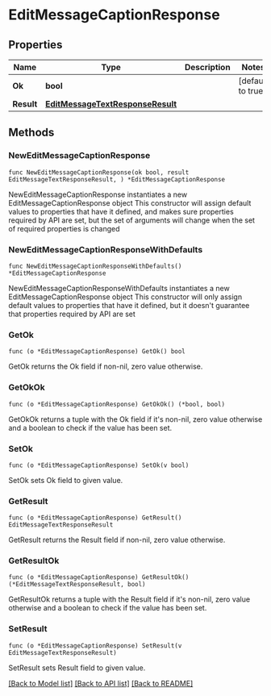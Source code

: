 # EditMessageCaptionResponse

## Properties

Name | Type | Description | Notes
------------ | ------------- | ------------- | -------------
**Ok** | **bool** |  | [default to true]
**Result** | [**EditMessageTextResponseResult**](EditMessageTextResponseResult.md) |  | 

## Methods

### NewEditMessageCaptionResponse

`func NewEditMessageCaptionResponse(ok bool, result EditMessageTextResponseResult, ) *EditMessageCaptionResponse`

NewEditMessageCaptionResponse instantiates a new EditMessageCaptionResponse object
This constructor will assign default values to properties that have it defined,
and makes sure properties required by API are set, but the set of arguments
will change when the set of required properties is changed

### NewEditMessageCaptionResponseWithDefaults

`func NewEditMessageCaptionResponseWithDefaults() *EditMessageCaptionResponse`

NewEditMessageCaptionResponseWithDefaults instantiates a new EditMessageCaptionResponse object
This constructor will only assign default values to properties that have it defined,
but it doesn't guarantee that properties required by API are set

### GetOk

`func (o *EditMessageCaptionResponse) GetOk() bool`

GetOk returns the Ok field if non-nil, zero value otherwise.

### GetOkOk

`func (o *EditMessageCaptionResponse) GetOkOk() (*bool, bool)`

GetOkOk returns a tuple with the Ok field if it's non-nil, zero value otherwise
and a boolean to check if the value has been set.

### SetOk

`func (o *EditMessageCaptionResponse) SetOk(v bool)`

SetOk sets Ok field to given value.


### GetResult

`func (o *EditMessageCaptionResponse) GetResult() EditMessageTextResponseResult`

GetResult returns the Result field if non-nil, zero value otherwise.

### GetResultOk

`func (o *EditMessageCaptionResponse) GetResultOk() (*EditMessageTextResponseResult, bool)`

GetResultOk returns a tuple with the Result field if it's non-nil, zero value otherwise
and a boolean to check if the value has been set.

### SetResult

`func (o *EditMessageCaptionResponse) SetResult(v EditMessageTextResponseResult)`

SetResult sets Result field to given value.



[[Back to Model list]](../README.md#documentation-for-models) [[Back to API list]](../README.md#documentation-for-api-endpoints) [[Back to README]](../README.md)


